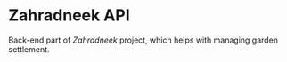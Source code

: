 # Zahradneek API

Back-end part of *Zahradneek* project, which helps with managing garden settlement.